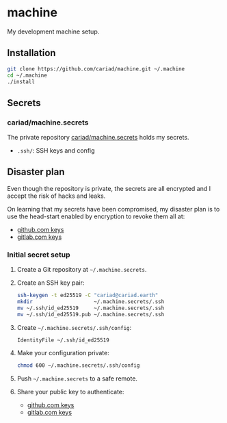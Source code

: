 # machine

My development machine setup.

## Installation

```bash
git clone https://github.com/cariad/machine.git ~/.machine
cd ~/.machine
./install
```

## Secrets

### cariad/machine.secrets

The private repository [cariad/machine.secrets](https://github.com/cariad/machine.secrets) holds my secrets.

- `.ssh/`: SSH keys and config

## Disaster plan

Even though the repository is private, the secrets are all encrypted and I accept the risk of hacks and leaks.

On learning that my secrets have been compromised, my disaster plan is to use the head-start enabled by encryption to revoke them all at:

- [github.com keys](https://github.com/settings/keys)
- [gitlab.com keys](https://gitlab.com/-/profile/keys)

### Initial secret setup

1. Create a Git repository at `~/.machine.secrets`.
1. Create an SSH key pair:

    ```bash
    ssh-keygen -t ed25519 -C "cariad@cariad.earth"
    mkdir                    ~/.machine.secrets/.ssh
    mv ~/.ssh/id_ed25519     ~/.machine.secrets/.ssh
    mv ~/.ssh/id_ed25519.pub ~/.machine.secrets/.ssh
    ```

1. Create `~/.machine.secrets/.ssh/config`:

    ```text
    IdentityFile ~/.ssh/id_ed25519
    ```

1. Make your configuration private:

    ```bash
    chmod 600 ~/.machine.secrets/.ssh/config
    ```

1. Push `~/.machine.secrets` to a safe remote.
1. Share your public key to authenticate:
    - [github.com keys](https://github.com/settings/keys)
    - [gitlab.com keys](https://gitlab.com/-/profile/keys)
